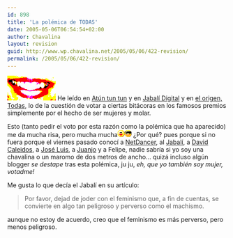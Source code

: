 ```yaml
---
id: 898
title: 'La polémica de TODAS'
date: 2005-05-06T06:54:54+02:00
author: Chavalina
layout: revision
guid: http://www.wp.chavalina.net/2005/05/06/422-revision/
permalink: /2005/05/06/422-revision/
---
```

<img class="imgizqda" src="/imagenes/fotos/lips.jpg" alt="Je" /> He le&iacute;do en <a href="http://manuls.bitacoras.com/?p=486" target="_blank">At&uacute;n tun tun</a> y en <a href="http://diariodeunjabali.com/archivos/categorias/blogosfera/la_paridad_mal_entendida.html" target="_blank">Jabal&iacute; Digital</a> y en <a href="http://www.faq-mac.com/bitacoras/todas/?p=174#comment-159" target="_blank">el origen, Todas</a>, lo de la cuestión de votar a ciertas bitácoras en los famosos premios simplemente por el hecho de ser mujeres y molar.

Esto (tanto pedir el voto por esta razón como la polémica que ha aparecido) me da mucha risa, pero mucha mucha![emo](/imagenes/emoticonos/risa.gif)![gafas](/imagenes/emoticonos/gafas.gif) &iquest;Por qué? pues porque si no fuera porque el viernes pasado conoc&iacute; a <a href="http://www.netdancerplanet.info" target="_blank">NetDancer</a>, al <a href="http://www.diariodeunjabali.com" target="_blank">Jabal&iacute;</a>, a <a href="http://www.caleidos.org/" target="_blank">David Caleidos</a>, a <a href="http://www.ecuaderno.com/" target="_blank">José Luis</a>, a <a href="http://blackshell.usebox.net" target="_blank">Juanjo</a> y a Felipe, nadie sabr&iacute;a si yo soy una chavalina o un maromo de dos metros de ancho… quizá incluso alg&uacute;n blogger _se destape_ tras esta polémica, ju ju, _eh, que yo también soy mujer, votadme!_

Me gusta lo que dec&iacute;a el Jabal&iacute; en su art&iacute;culo: 

> Por favor, dejad de joder con el feminismo que, a fin de cuentas, se convierte en algo tan peligroso y perverso como el machismo.

aunque no estoy de acuerdo, creo que el feminismo es más perverso, pero menos peligroso.